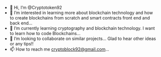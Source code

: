 - 👋 Hi, I’m @Cryptotoken92
- 👀 I’m interested in learning more about blockchain technology and how to create blockchains from scratch and smart contracts front end and back end...
- 🌱 I’m currently learning cryptography and blockchain technology. I want to learn how to code Blockchains...
- 💞️ I’m looking to collaborate on similar projects... Glad to hear other ideas or any tips!!
- 📫 How to reach me cryptoblock92@gmail.com...

<!---
Cryptotoken92/Cryptotoken92 is a ✨ special ✨ repository because its `README.md` (this file) appears on your GitHub profile.
You can click the Preview link to take a look at your changes.
--->
